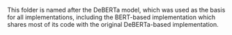 This folder is named after the DeBERTa model, which was used as the basis for all implementations, including the BERT-based implementation which shares most of its code with the original DeBERTa-based implementation.